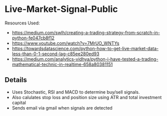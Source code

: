 # Live-Market-Signal-Public
Resources Used:
- https://medium.com/swlh/creating-a-trading-strategy-from-scratch-in-python-fe047cb8f12
- https://www.youtube.com/watch?v=7MrUO_WNTYs
- https://towardsdatascience.com/python-how-to-get-live-market-data-less-than-0-1-second-lag-c85ee280ed93
- https://medium.com/analytics-vidhya/python-i-have-tested-a-trading-mathematical-technic-in-realtime-658a80381151

## Details
- Uses Stochastic, RSI and MACD to determine buy/sell signals.
- Also calulates stop loss and position size using ATR and total investment capital
- Sends email via gmail when signals are detected
